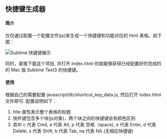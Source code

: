 ## 快捷键生成器

#### 简介

仅仅通过配置一个配置文件(js)来生成一个快捷键和功能对应的 html 表格。如下图：

![Sublime 快键键展示](http://ww2.sinaimg.cn/large/6473e757jw1em9nai0w84j21kw0pk0xp.jpg)

同时，直接下载这个项目, 并打开 index.html 你就能够获得已经配置好的完成的的 Mac 版 Sublime Text3 的快捷键。

#### 使用

根据自己的需要配置 javascript/lib/shortcut_key_data.js, 然后打开 index.html 文件即可. 配置说明如下：

1. title 属性表示整个表格的标题
2. 快件键包含多个块(js对象)，两个块之间的快键键会有颜色区别
3. 其中 c 代表 Cmd, a 代表 Alt, p 代表 空格（space), e 代表 Enter, d 代表 Delete, s 代表 Shift, b 代表 Tab, na 代表 NA (无相应快捷键)